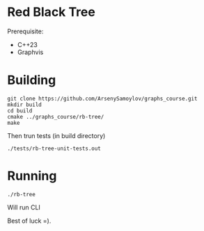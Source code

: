 # Red Black Tree

Prerequisite:
* C++23
* Graphvis

# Building
```
git clone https://github.com/ArsenySamoylov/graphs_course.git
mkdir build
cd build
cmake ../graphs_course/rb-tree/
make
```

Then trun tests (in build directory)
```
./tests/rb-tree-unit-tests.out
```

# Running
```
./rb-tree
```
Will run CLI

Best of luck =).    
